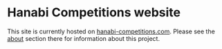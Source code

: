 # Hanabi Competitions website

This site is currently hosted on [hanabi-competitions.com](https://hanabi-competitions.com).
Please see the [about](https://hanabi-competitions.com/about) section there for information about this project.
